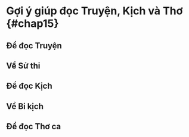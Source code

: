 
# Gợi ý giúp đọc Truyện, Kịch và Thơ {#chap15}

## Để đọc Truyện

## Về Sử thi

## Để đọc Kịch

## Về Bi kịch

## Để đọc Thơ ca

